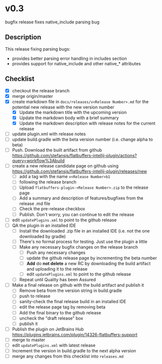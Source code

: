 # v0.3

bugfix release fixes native_include parsing bug

## Description

This release fixing parsing bugs:
  - provides better parsing error handling in includes section
  - provides support for native_include and other native_* attributes

## Checklist

- [x] checkout the release branch
- [x] merge origin/master
- [x] create markdown file in `docs/releases/v<Release Number>.md` for the potential new release with the new version
  number
    - [x] Update the markdown title with the upcoming version
    - [x] Update the markdown body with a brief summary
    - [x] Update the markdown description with release notes for the current release
- [ ] update plugin.xml with release notes
- [ ] update build.gradle with the beta version number (i.e. change alpha to beta)
- [ ] Push. Download the built artifact from github https://github.com/stefansjs/flatbuffers-intellij-plugin/actions?query=workflow%3Abuild
- [ ] create a new release candidate page on github using https://github.com/stefansjs/flatbuffers-intellij-plugin/releases/new
    - [ ] add a tag with the name `v<Release Number>b1`
    - [ ] following the release branch
    - [ ] Upload `flatbuffers-plugin-<Release Number>.zip` to the release page
    - [ ] Add a summary and description of features/bugfixes from the release .md file
    - [ ] Check the pre-release checkbox
    - [ ] Publish. Don't worry, you can continue to edit the release
- [ ] edit `updatePlugins.xml` to point to the github release
- [ ] QA the plugin in an installed IDE
    - [ ] Install the downloaded .zip file in an installed IDE (i.e. not the one downloaded by gradle)
    - [ ] There's no formal process for testing. Just use the plugin a little
    - [ ] Make any necessary bugfix changes on the release branch
        - [ ] Push any necessary changes
        - [ ] update the github release page by incrementing the beta number
        - [ ] **Add** do **not delete** a new RC by downloading the build artifact and uploading it to the release
        - [ ] edit `updatePlugins.xml` to point to the github release
    - [ ] Repeat until Quality has been Assured
- [ ] Make a final release on github with the build artifact and publish it
    - [ ] Remove beta from the version string in build.gradle
    - [ ] push to release
    - [ ] sanity-check the final release build in an installed IDE
    - [ ] edit the release page tag by removing beta
    - [ ] Add the final binary to the github release
    - [ ] uncheck the "draft release" box
    - [ ] publish it
- [ ] Publish the plugin on JetBrains Hub https://plugins.jetbrains.com/plugin/14326-flatbuffers-support
- [ ] merge to master
- [ ] edit `updatePlugins.xml` with latest release
- [ ] Increment the version in build.gradle to the next alpha version
- [ ] merge any changes from this checklist into `releases.md`